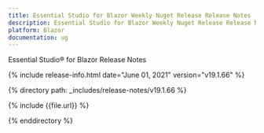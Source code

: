 ```yaml
---
title: Essential Studio for Blazor Weekly Nuget Release Release Notes  
description: Essential Studio for Blazor Weekly Nuget Release Release Notes  
platform: Blazor
documentation: ug
---
```


Essential Studio&reg; for Blazor  Release Notes  

{% include release-info.html date="June 01, 2021"  version="v19.1.66" %} 

{% directory path: _includes/release-notes/v19.1.66 %}

{% include {{file.url}} %}

{% enddirectory %}

